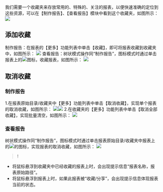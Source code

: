 我们需要一个收藏夹来存放常用的、特殊的、关注的报表，以便快速准确的定位到这些资源，可以在【制作报告】、【查看报告】模块中看到这个收藏夹，如图所示：
![](https://main.qcloudimg.com/raw/99f716324bdee5b6bff98b2ce3ac126a.png)

## 添加收藏
制作报告：在报表的【更多】功能列表中单击【收藏】，即可将报表收藏到收藏夹中，如图所示：
![](https://main.qcloudimg.com/raw/72492721aff439480dc1893b3b73be42.png)
查看报告：树状模式操作同“制作报告”，图标模式时通过单击报表上的![](https://main.qcloudimg.com/raw/1207967a36c6cf5500b46dcdcb6b9570.png)图标，收藏报表，如图所示：
![](https://main.qcloudimg.com/raw/458b061bc2dfeabcf313f106a3e7391a.png)

## 取消收藏
### 制作报告
1.在报表原始目录/收藏夹中【更多】功能列表中单击【取消收藏】，实现单个报表的取消收藏，如图所示：
![](https://main.qcloudimg.com/raw/f8c1d173e455eb85dbbe5a5da8de18d1.png)![](https://main.qcloudimg.com/raw/0afab2f3e2c6bd0703270b9611ee2741.png)
2.在收藏夹的【更多】功能列表中单击【取消全部收藏】，实现批量清空，如图所示：
![](https://main.qcloudimg.com/raw/9044f3524ad7c4ed2455bf1ca9bfa1e0.png)

### 查看报告
树状模式操作同“制作报告”，图标模式时通过单击报表原始目录/收藏夹中报表上的![](https://main.qcloudimg.com/raw/e19433d07d9865e695de3bc96e79dd25.png)的图标，实现报表的取消收藏，如图所示：
![](https://main.qcloudimg.com/raw/b4d7d905fc3d91a72fe316ca064edbe2.png)
>!
- 将鼠标悬浮到收藏夹中已经收藏的报表上时，会出现提示信息“报表名称，报表原始路径”。
- 将鼠标悬浮到报表上时，如果此报表被“收藏/分享”，会出现提示信息体现报表当前的状态。
